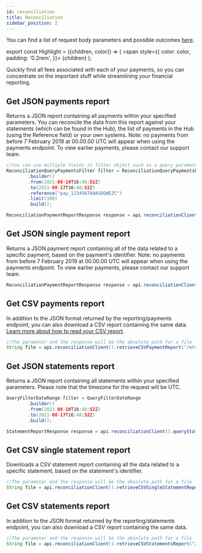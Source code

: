 ```yaml
---
id: reconciliation
title: Reconciliation
sidebar_position: 2
---
```


You can find a list of request body parameters and possible outcomes [here](https://api-reference.checkout.com/#tag/Reconciliation).

export const Highlight = ({children, color}) => (
<span
style={{
color: color,
padding: '0.2rem',
}}>
{children}
</span>
);

Quickly find all fees associated with each of your payments, so you can concentrate on the important stuff while streamlining your financial reporting.

## Get JSON payments report

Returns a JSON report containing all payments within your specified parameters. You can reconcile the data from this report against your statements (which can be found in the Hub), the list of payments in the Hub (using the Reference field) or your own systems. Note: no payments from before 7 February 2019 at 00.00.00 UTC will appear when using the payments endpoint. To view earlier payments, please contact our support team.

```java
//You can use multiple fields in filter object such as a query parameter request
ReconciliationQueryPaymentsFilter filter = ReconciliationQueryPaymentsFilter
        .builder()
        .from(2021-08-10T16:48:52Z)
        .to(2021-08-17T16:48:52Z)
        .reference("pay_123456789ASDQWEZC")
        .limit(100)
        .build();

ReconciliationPaymentReportResponse response = api.reconciliationClient().queryPaymentsReport(filter).get();
```

## Get JSON single payment report

Returns a JSON payment report containing all of the data related to a specific payment, based on the payment's identifier. Note: no payments from before 7 February 2019 at 00.00.00 UTC will appear when using the payments endpoint. To view earlier payments, please contact our support team.

```java
ReconciliationPaymentReportResponse response = api.reconciliationClient().singlePaymentReportAsync("pay_123456789ASDQWEZC").get();
```


## Get CSV payments report

In addition to the JSON format returned by the reporting/payments endpoint, you can also download a CSV report containing the same data. [Learn more about how to read your CSV report](https://docs.checkout.com/reporting-and-insights/reconciliation-api/payments-endpoint#Paymentsendpoint-HowtoreadtheCSVfile).
```java
//The parameter and the response will be the absolute path for a file
String file = api.reconciliationClient().retrieveCSVPaymentReport("/etc/foo/payment_report.csv").get();
```

## Get JSON statements report

Returns a JSON report containing all statements within your specified parameters. Please note that the timezone for the request will be UTC.

```java
QueryFilterDateRange filter = QueryFilterDateRange
        .builder()
        .from(2021-08-10T16:48:52Z)
        .to(2021-08-17T16:48:52Z)
        .build();

StatementReportResponse response = api.reconciliationClient().queryStatementsReport(filter).get();
```

## Get CSV single statement report

Downloads a CSV statement report containing all the data related to a specific statement, based on the statement's identifier.

```java
//The parameter and the response will be the absolute path for a file
String file = api.reconciliationClient().retrieveCSVSingleStatementReport("/etc/foo/single_statement_report.csv").get();
```

## Get CSV statements report

In addition to the JSON format returned by the reporting/statements endpoint, you can also download a CSV report containing the same data.

```java
//The parameter and the response will be the absolute path for a file
String file = api.reconciliationClient().retrieveCSVStatementsReport("/etc/foo/statement_report.csv").get();
```

